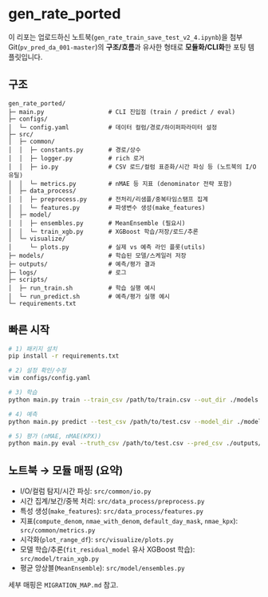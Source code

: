 # gen_rate_ported

이 리포는 업로드하신 노트북(`gen_rate_train_save_test_v2_4.ipynb`)을
첨부 Git(`pv_pred_da_001-master`)의 **구조/흐름**과 유사한 형태로 **모듈화/CLI화**한 포팅 템플릿입니다.

## 구조

```
gen_rate_ported/
├─ main.py                  # CLI 진입점 (train / predict / eval)
├─ configs/
│  └─ config.yaml           # 데이터 컬럼/경로/하이퍼파라미터 설정
├─ src/
│  ├─ common/
│  │  ├─ constants.py       # 경로/상수
│  │  ├─ logger.py          # rich 로거
│  │  ├─ io.py              # CSV 로드/컬럼 표준화/시간 파싱 등 (노트북의 I/O 유틸)
│  │  └─ metrics.py         # nMAE 등 지표 (denominator 전략 포함)
│  ├─ data_process/
│  │  ├─ preprocess.py      # 전처리/리샘플/중복타임스탬프 집계
│  │  └─ features.py        # 파생변수 생성(make_features)
│  ├─ model/
│  │  ├─ ensembles.py       # MeanEnsemble (필요시)
│  │  └─ train_xgb.py       # XGBoost 학습/저장/로드/추론
│  └─ visualize/
│     └─ plots.py           # 실제 vs 예측 라인 플롯(utils)
├─ models/                  # 학습된 모델/스케일러 저장
├─ outputs/                 # 예측/평가 결과
├─ logs/                    # 로그
├─ scripts/
│  ├─ run_train.sh          # 학습 실행 예시
│  └─ run_predict.sh        # 예측/평가 실행 예시
└─ requirements.txt
```

## 빠른 시작

```bash
# 1) 패키지 설치
pip install -r requirements.txt

# 2) 설정 확인/수정
vim configs/config.yaml

# 3) 학습
python main.py train --train_csv /path/to/train.csv --out_dir ./models

# 4) 예측
python main.py predict --test_csv /path/to/test.csv --model_dir ./models --out_csv ./outputs/preds.csv

# 5) 평가 (nMAE, nMAE(KPX))
python main.py eval --truth_csv /path/to/test.csv --pred_csv ./outputs/preds.csv --report ./outputs/metrics.json
```

## 노트북 → 모듈 매핑 (요약)

- I/O/컬럼 탐지/시간 파싱: `src/common/io.py`
- 시간 집계/보간/중복 처리: `src/data_process/preprocess.py`
- 특성 생성(`make_features`): `src/data_process/features.py`
- 지표(`compute_denom`, `nmae_with_denom`, `default_day_mask`, `nmae_kpx`): `src/common/metrics.py`
- 시각화(`plot_range_df`): `src/visualize/plots.py`
- 모델 학습/추론(`fit_residual_model` 유사 XGBoost 학습): `src/model/train_xgb.py`
- 평균 앙상블(`MeanEnsemble`): `src/model/ensembles.py`

세부 매핑은 `MIGRATION_MAP.md` 참고.
